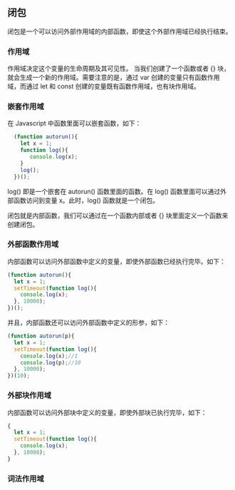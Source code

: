 <!--
 * @Description: 
 * @Version: 3.0
 * @Autor: 冯帅
 * @Date: 2021-07-07 22:39:15
 * @LastEditors: 冯帅
 * @LastEditTime: 2021-07-07 23:19:28
-->

## 闭包
闭包是一个可以访问外部作用域的内部函数，即使这个外部作用域已经执行结束。

### 作用域
作用域决定这个变量的生命周期及其可见性。 当我们创建了一个函数或者 {} 块，就会生成一个新的作用域。需要注意的是，通过 var 创建的变量只有函数作用域，而通过 let 和 const 创建的变量既有函数作用域，也有块作用域。

### 嵌套作用域
在 Javascript 中函数里面可以嵌套函数，如下：

```js
  (function autorun(){
    let x = 1;
    function log(){ 
       console.log(x); 
    }
    log();
  })();
```

log() 即是一个嵌套在 autorun() 函数里面的函数。在 log() 函数里面可以通过外部函数访问到变量 x。此时，log() 函数就是一个闭包。

闭包就是内部函数，我们可以通过在一个函数内部或者 {} 块里面定义一个函数来创建闭包。
### 外部函数作用域 
内部函数可以访问外部函数中定义的变量，即使外部函数已经执行完毕。如下：

```js
(function autorun(){
  let x = 1;
  setTimeout(function log(){
    console.log(x);
  }, 10000);
})();
```

并且，内部函数还可以访问外部函数中定义的形参，如下：

```js
(function autorun(p){
  let x = 1;
  setTimeout(function log(){
    console.log(x);//1
    console.log(p);//10
  }, 10000);
})(10);
```

### 外部块作用域
内部函数可以访问外部块中定义的变量，即使外部块已执行完毕，如下：

```js
{
  let x = 1;
  setTimeout(function log(){
    console.log(x);
  }, 10000);
}
```

### 词法作用域


